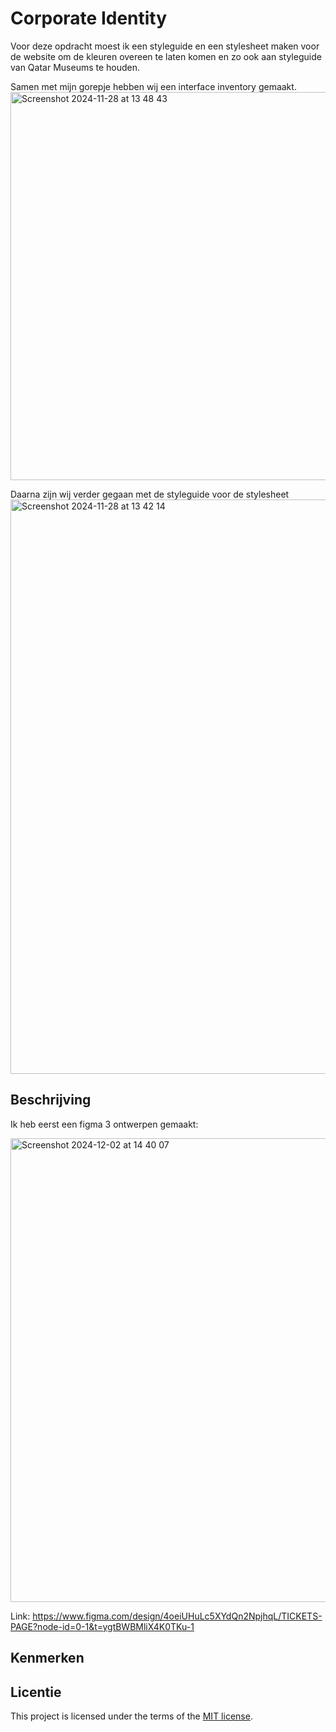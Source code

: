 # Corporate Identity

Voor deze opdracht moest ik een styleguide en een stylesheet maken voor de website om de kleuren overeen te laten komen en zo ook aan styleguide van Qatar Museums te houden.

Samen met mijn gorepje hebben wij een interface inventory gemaakt.
<img width="621" alt="Screenshot 2024-11-28 at 13 48 43" src="https://github.com/user-attachments/assets/7f48cd51-0a23-42cc-ae14-3a1eec092b80">

Daarna zijn wij verder gegaan met de styleguide voor de stylesheet
<img width="919" alt="Screenshot 2024-11-28 at 13 42 14" src="https://github.com/user-attachments/assets/242b4707-48bb-4401-8d79-03035b72e107">



## Beschrijving
Ik heb eerst een figma 3 ontwerpen gemaakt:

<img width="742" alt="Screenshot 2024-12-02 at 14 40 07" src="https://github.com/user-attachments/assets/bf88e925-6c41-40f3-85f5-ed3cba21358f">


Link: https://www.figma.com/design/4oeiUHuLc5XYdQn2NpjhqL/TICKETS-PAGE?node-id=0-1&t=ygtBWBMliX4K0TKu-1

## Kenmerken


## Licentie

This project is licensed under the terms of the [MIT license](./LICENSE).
